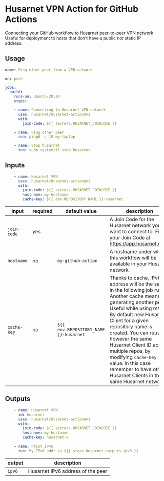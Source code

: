 # Husarnet VPN Action for GitHub Actions

Connecting your GitHub workflow to Husarnet peer-to-peer VPN network. Useful for deployment to hosts that don't have a public nor static IP address.

## Usage

```yaml
name: Ping other peer from a VPN network

on: push

jobs:
  build:
    runs-on: ubuntu-20.04
    steps:

    - name: Connecting to Husarnet VPN network
      uses: husarnet/husarnet-action@v1
      with:
        join-code: ${{ secrets.HUSARNET_JOINCODE }}

    - name: Ping other peer
      run: ping6 -c 10 my-laptop

    - name: Stop husarnet
      run: sudo systemctl stop husarnet
```

## Inputs

```yaml
    - name: Husarnet VPN
      uses: husarnet/husarnet-action@v1
      with:
        join-code: ${{ secrets.HUSARNET_JOINCODE }}
        hostname: my-hostname
        cache-key: ${{ env.REPOSITORY_NAME }}-husarnet
```

| input | required | default value | description |
| - | - | - | - |
| `join-code` | yes |  | A Join Code for the Husarnet network you want to connect to. Find your Join Code at https://app.husarnet.com/  |
| `hostname` | no | `my-github-action` | A hostname under which this workflow will be available in your Husarnet network. |
| `cache-key` | no | `${{ env.REPOSITORY_NAME }}-husarnet` | Thanks to cache, IPv6 address will be the same in the following job runs. Another cache means generating another peer. Useful while using matrix. By default new Husarnet Client for a given repository name is created. You can reuse however the same Husarnet Client ID across multiple repos, by modifying `cache-key` value. In this case remember to have other Husarnet Clients in the same Husarnet network. |

## Outputs

```yaml
    - name: Husarnet VPN
      id: husarnet
      uses: husarnet/husarnet-action@v1
      with:
        join-code: ${{ secrets.HUSARNET_JOINCODE }}
        hostname: my-hostname
        cache-key: husarnet-v
    
    - name: Print IPv6
      run: My IPv6 addr is ${{ steps.husarnet.outputs.ipv6 }}
```

| output | description |
| - | - |
| `ipv6` | Husarnet IPv6 address of the peer |